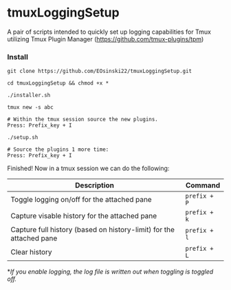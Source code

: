 # tmuxLoggingSetup
A pair of scripts intended to quickly set up logging capabilities for Tmux utilizing Tmux Plugin Manager (https://github.com/tmux-plugins/tpm)

### Install
`git clone https://github.com/EOsinski22/tmuxLoggingSetup.git`

`cd tmuxLoggingSetup && chmod +x *`

`./installer.sh`

`tmux new -s abc`

```
# Within the tmux session source the new plugins.
Press: Prefix_key + I
```

`./setup.sh`

```
# Source the plugins 1 more time: 
Press: Prefix_key + I
```

Finished! Now in a tmux session we can do the following:

Description|Command
-|- 
Toggle logging on/off for the attached pane|`prefix + P`
Capture visable history for the attached pane|`prefix + k`
Capture full history (based on history-limit) for the attached pane|`prefix + l`
Clear history|`prefix + L`

**If you enable logging, the log file is written out when toggling is toggled off.*

